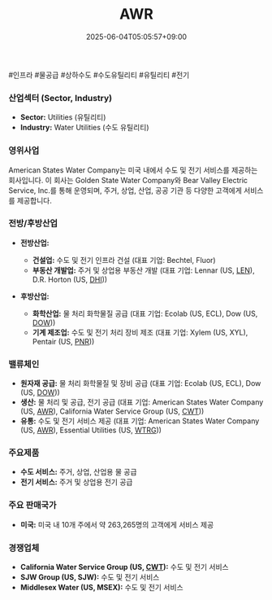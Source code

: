 ﻿---
title: "AWR"
date: 2025-06-04T05:05:57+09:00
lastmod: 2025-06-04T05:05:57+09:00
type: docs
sidebar:
  open: true
weight: 104
---
<div style="display:none">
  <meta property="article:published_time" content="2025-06-03T20:05:57Z" />
  <meta property="article:modified_time" content="2025-06-03T20:05:57Z" />
</div>
#인프라 #물공급 #상하수도 #수도유틸리티 #유틸리티 #전기 

### 산업섹터 (Sector, Industry)

- **Sector:** Utilities (유틸리티)
- **Industry:** Water Utilities (수도 유틸리티)

### 영위사업

American States Water Company는 미국 내에서 수도 및 전기 서비스를 제공하는 회사입니다. 이 회사는 Golden State Water Company와 Bear Valley Electric Service, Inc.를 통해 운영되며, 주거, 상업, 산업, 공공 기관 등 다양한 고객에게 서비스를 제공합니다.

### 전방/후방산업

- **전방산업:**
    - **건설업:** 수도 및 전기 인프라 건설 (대표 기업: Bechtel, Fluor)
    - **부동산 개발업:** 주거 및 상업용 부동산 개발 (대표 기업: Lennar (US, [LEN](/company-analysis/len/)), D.R. Horton (US, [DHI](/company-analysis/dhi/)))
      
- **후방산업:**
    - **화학산업:** 물 처리 화학물질 공급 (대표 기업: Ecolab (US, ECL), Dow (US, [DOW](/company-analysis/dow/)))
    - **기계 제조업:** 수도 및 전기 처리 장비 제조 (대표 기업: Xylem (US, XYL), Pentair (US, [PNR](/company-analysis/pnr/)))

### 밸류체인

- **원자재 공급:** 물 처리 화학물질 및 장비 공급 (대표 기업: Ecolab (US, ECL), Dow (US, [DOW](/company-analysis/dow/)))
- **생산:** 물 처리 및 공급, 전기 공급 (대표 기업: American States Water Company (US, [AWR](/company-analysis/awr/)), California Water Service Group (US, [CWT](/company-analysis/cwt/)))
- **유통:** 수도 및 전기 서비스 제공 (대표 기업: American States Water Company (US, [AWR](/company-analysis/awr/)), Essential Utilities (US, [WTRG](/company-analysis/wtrg/)))

### 주요제품

- **수도 서비스:** 주거, 상업, 산업용 물 공급
- **전기 서비스:** 주거 및 상업용 전기 공급

### 주요 판매국가

- **미국:** 미국 내 10개 주에서 약 263,265명의 고객에게 서비스 제공

### 경쟁업체

- **California Water Service Group (US, [CWT](/company-analysis/cwt/)):** 수도 및 전기 서비스
- **SJW Group (US, SJW):** 수도 및 전기 서비스
- **Middlesex Water (US, MSEX):** 수도 및 전기 서비스
